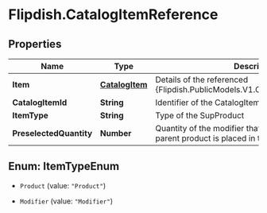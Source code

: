 # Flipdish.CatalogItemReference

## Properties
Name | Type | Description | Notes
------------ | ------------- | ------------- | -------------
**Item** | [**CatalogItem**](CatalogItem.md) | Details of the referenced {Flipdish.PublicModels.V1.Catalog.Items.CatalogItem} | [optional] 
**CatalogItemId** | **String** | Identifier of the CatalogItemId to use as SubProduct | 
**ItemType** | **String** | Type of the SupProduct | 
**PreselectedQuantity** | **Number** | Quantity of the modifier that will be set when the parent product is placed in the basket | [optional] 


<a name="ItemTypeEnum"></a>
## Enum: ItemTypeEnum


* `Product` (value: `"Product"`)

* `Modifier` (value: `"Modifier"`)




